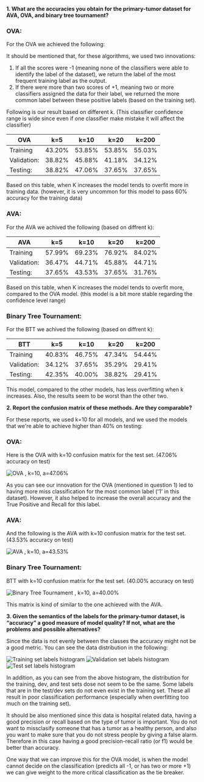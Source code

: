 **1. What are the accuracies you obtain for the primary-tumor dataset for AVA, OVA, and binary tree tournament?**

### OVA:
For the OVA we achieved the following:

It should be mentioned that, for these algorithms, we used two innovations:

1. If all the scores were -1 (meaning none of the classifiers were able to identify the label of the dataset), we return the label of the most frequent training label as the output.
2. If there were more than two scores of +1, meaning two or more classifiers assigned the data for their label, we returned the more common label between these positive labels (based on the training set).

Following is our result based on different k. (This classifier confidence range is wide since even if one classifier make mistake it will affect the classifier)

| **OVA**     |k=5   |  k=10| k=20 |k=200 |
| ----------- | -----| -----| -----| -----|
| Training    |43.20%|53.85%|53.85%|55.03%| 
| Validation: |38.82%|45.88%|41.18%|34.12%| 
| Testing:    |38.82%|47.06%|37.65%|37.65%| 
  

Based on this table, when K increases the model tends to overfit more in training data.  (however, it is very uncommon for this model to pass 60% accuracy for the training data)
  

### AVA:

For the AVA we achived the following (based on diffrent k):

| **AVA**     |k=5   |  k=10| k=20 |k=200 |
| ----------- | -----| -----| -----| -----|
| Training    |57.99%|69.23%|76.92%|84.02%| 
| Validation: |36.47%|44.71%|45.88%|44.71%| 
| Testing:    |37.65%|43.53%|37.65%|31.76%| 

Based on this table, when K increases the model tends to overfit more, compared to the OVA model. (this model is a bit more stable regarding the confidence level range)


### Binary Tree Tournament:

For the BTT we achived the following (based on diffrent k):

| **BTT**     |k=5   |  k=10| k=20 |k=200 |
| ----------- | -----| -----| -----| -----|
| Training    |40.83%|46.75%|47.34%|54.44%| 
| Validation: |34.12%|37.65%|35.29%|29.41%| 
| Testing:    |42.35%|40.00%|38.82%|29.41%| 

This model, compared to the other models, has less overfitting when k increases. Also, the results seem to be worst than the other two.


**2. Report the confusion matrix of these methods. Are they comparable?**

For these reports, we used k=10 for all models, and we used the models that we're able to achieve higher than 40% on testing:

### OVA:
Here is the OVA with k=10 confusion matrix for the test set. (47.06% accuracy on test)

![](/plots/ova10.png "OVA , k=10, a=47.06%")

As you can see our innovation for the OVA (mentioned in question 1) led to having more miss classification for the most common label ('1' in this dataset). However, it also helped to increase the overall accuracy and the True Positive and Recall for this label. 

### AVA:
And the following is the AVA with k=10 confusion matrix for the test set. (43.53% accuracy on test)

![](/plots/ava10.png "AVA , k=10, a=43.53%")

### Binary Tree Tournament:

BTT with k=10 confusion matrix for the test set. (40.00% accuracy on test)

![](/plots/btt10.png "Binary Tree Tournament , k=10, a=40.00%")

This matrix is kind of similar to the one achieved with the AVA.


**3. Given the semantics of the labels for the primary-tumor dataset, is “accuracy” a good measure of model quality? If not, what are the problems and possible alternatives?**

Since the data is not evenly between the classes the accuracy might not be a good metric. You can see the data distribution in the following:

![](/plots/labels.png "Training set labels histogram")
![](/plots/label_val.png "Validation set labels histogram")
![](/plots/label_test.png "Test set labels histogram")

In addition, as you can see from the above histogram, the distribution for the training, dev, and test sets dose not seem to be the same. Some labels that are in the test/dev sets do not even exist in the training set. These all result in poor classification performance (especially when overfitting too much on the training set).


It should be also mentioned since this data is hospital related data, having a good precision or recall based on the type of tumor is important. You do not want to missclasify someone that has a tumor as a healthy person, and also you want to make sure that you do not stress people by giving a false alarm. Therefore in this case having a good precision-recall ratio (or f1) would be better than accuracy. 

One way that we can improve this for the OVA model, is when the model cannot decide on the classification (predicts all -1, or has two or more +1) we can give weight to the more critical classification as the tie breaker.
